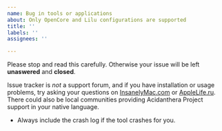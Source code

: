 ```yaml
---
name: Bug in tools or applications
about: Only OpenCore and Lilu configurations are supported
title: ''
labels: ''
assignees: ''

---
```


Please stop and read this carefully. Otherwise your issue will be left **unaswered** and **closed**.

Issue tracker is _not_ a support forum, and if you have installation or usage problems, try asking your questions on [InsanelyMac.com](https://www.insanelymac.com/forum/73-developers-corner/) or [AppleLife.ru](https://applelife.ru/forums/xakintosh.67/). There could also be local communities providing Acidanthera Project support in your native language.

- Always include the crash log if the tool crashes for you.
